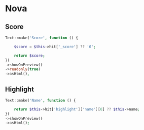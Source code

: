 # Nova

## Score
```php
Text::make('Score', function () {

    $score = $this->hit['_score'] ?? '0';

    return $score;
})
->showOnPreview()
->readonly(true)
->asHtml(),
```

## Highlight
```php
Text::make('Name', function () {

    return $this->hit['highlight']['name'][0] ?? $this->name;
})
->showOnPreview()
->asHtml();
```
